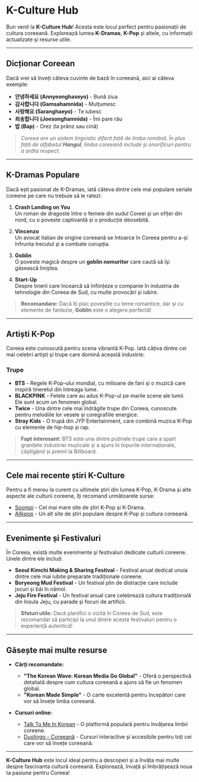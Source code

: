 # K-Culture Hub

Bun venit la **K-Culture Hub**! Acesta este locul perfect pentru pasionații de cultura coreeană. Explorează lumea **K-Dramas**, **K-Pop** și altele, cu informații actualizate și resurse utile.

---

## Dicționar Coreean

Dacă vrei să înveți câteva cuvinte de bază în coreeană, aici ai câteva exemple:

- **안녕하세요 (Annyeonghaseyo)** - Bună ziua
- **감사합니다 (Gamsahamnida)** - Mulțumesc
- **사랑해요 (Saranghaeyo)** - Te iubesc
- **죄송합니다 (Joesonghamnida)** - Îmi pare rău
- **밥 (Bap)** - Orez (la prânz sau cină)

> *Coreea are un sistem lingvistic diferit față de limba română. În plus față de alfabetul **Hangul**, limba coreeană include și onorificuri pentru a arăta respect.*

---

## K-Dramas Populare

Dacă ești pasionat de K-Dramas, iată câteva dintre cele mai populare seriale coreene pe care nu trebuie să le ratezi:

1. **Crash Landing on You**  
   Un roman de dragoste între o femeie din sudul Coreei și un ofițer din nord, cu o poveste captivantă și o producție deosebită.

2. **Vincenzo**  
   Un avocat italian de origine coreeană se întoarce în Coreea pentru a-și înfrunta trecutul și a combate corupția.

3. **Goblin**  
   O poveste magică despre un **goblin nemuritor** care caută să își găsească liniștea.

4. **Start-Up**  
   Despre tinerii care încearcă să înființeze o companie în industria de tehnologie din Coreea de Sud, cu multe provocări și iubire.

> **Recomandare:** Dacă îți plac poveștile cu teme romantice, dar și cu elemente de fantezie, **Goblin** este o alegere perfectă!

---

## Artiști K-Pop

Coreea este cunoscută pentru scena vibrantă K-Pop. Iată câțiva dintre cei mai celebri artiști și trupe care domină această industrie:

### Trupe

- **BTS** - Regele K-Pop-ului mondial, cu milioane de fani și o muzică care inspiră tineretul din întreaga lume.
- **BLACKPINK** - Fetele care au adus K-Pop-ul pe marile scene ale lumii. Ele sunt acum un fenomen global.
- **Twice** - Una dintre cele mai îndrăgite trupe din Coreea, cunoscute pentru melodiile lor vesele și coregrafiile energice.
- **Stray Kids** - O trupă din JYP Entertainment, care combină muzica K-Pop cu elemente de hip-hop și rap.

> **Fapt interesant:** BTS este una dintre puținele trupe care a spart granițele industriei muzicale și a ajuns în topurile internaționale, câștigând și premii la Billboard.

---

## Cele mai recente știri K-Culture

Pentru a fi mereu la curent cu ultimele știri din lumea K-Pop, K-Drama și alte aspecte ale culturii coreene, îți recomand următoarele surse:

- [Soompi](https://www.soompi.com) - Cel mai mare site de știri K-Pop și K-Drama.
- [Allkpop](https://www.allkpop.com) - Un alt site de știri populare despre K-Pop și cultura coreeană.

---

## Evenimente și Festivaluri

În Coreea, există multe evenimente și festivaluri dedicate culturii coreene. Unele dintre ele includ:

- **Seoul Kimchi Making & Sharing Festival** - Festival anual dedicat unuia dintre cele mai iubite preparate tradiționale coreene.
- **Boryeong Mud Festival** - Un festival plin de distracție care include jocuri și băi în nămol.
- **Jeju Fire Festival** - Un festival anual care celebrează cultura tradițională din Insula Jeju, cu parade și focuri de artificii.

> **Sfaturi utile:** Dacă planifici o vizită în Coreea de Sud, este recomandat să participi la unul dintre aceste festivaluri pentru o experiență autentică!

---

## Găsește mai multe resurse

- **Cărți recomandate:**
  - **"The Korean Wave: Korean Media Go Global"** - Oferă o perspectivă detaliată despre cum cultura coreeană a ajuns să fie un fenomen global.
  - **"Korean Made Simple"** - O carte excelentă pentru începători care vor să învețe limba coreeană.

- **Cursuri online:**
  - [Talk To Me In Korean](https://talktomeinkorean.com/) - O platformă populară pentru învățarea limbii coreene.
  - [Duolingo - Coreeană](https://www.duolingo.com/) - Cursuri interactive și accesibile pentru toți cei care vor să învețe coreeană.

---

**K-Culture Hub** este locul ideal pentru a descoperi și a învăța mai multe despre fascinanta cultură coreeană. Explorează, învață și îmbrățișează noua ta pasiune pentru Coreea!
